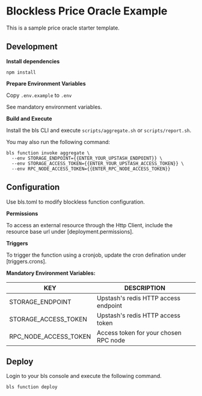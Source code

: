 Blockless Price Oracle Example
===

This is a sample price oracle starter template.

## Development

**Install dependencies**

`npm install`

**Prepare Environment Variables**

Copy `.env.example` to `.env`

See mandatory environment variables.


**Build and Execute**

Install the bls CLI and execute `scripts/aggregate.sh` or `scripts/report.sh`.

You may also run the following command:

```
bls function invoke aggregate \
  --env STORAGE_ENDPOINT={{ENTER_YOUR_UPSTASH_ENDPOINT}} \
  --env STORAGE_ACCESS_TOKEN={{ENTER_YOUR_UPSTASH_ACCESS_TOKEN}} \
  --env RPC_NODE_ACCESS_TOKEN={{ENTER_RPC_NODE_ACCESS_TOKEN}}
```

## Configuration

Use bls.toml to modify blockless function configuration.

**Permissions**

To access an external resource through the Http Client, include the resource base url under [deployment.permissions].

**Triggers**

To trigger the function using a cronjob, update the cron defination under [triggers.crons].

**Mandatory Environment Variables:**

| KEY                   | DESCRIPTION                           |
|-----------------------|---------------------------------------|
| STORAGE_ENDPOINT      | Upstash's redis HTTP access endpoint  |
| STORAGE_ACCESS_TOKEN  | Upstash's redis HTTP access token     |
| RPC_NODE_ACCESS_TOKEN | Access token for your chosen RPC node |


## Deploy

Login to your bls console and execute the following command.

```
bls function deploy
```
